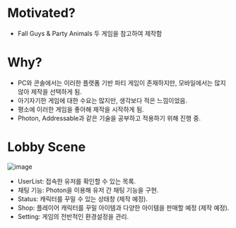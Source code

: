 <b><h1>Motivated?</h1></b>
- Fall Guys & Party Animals 두 게임을 참고하여 제작함

<b><h1>Why?</h1></b>
- PC와 콘솔에서는 이러한 플랫폼 기반 파티 게임이 존재하지만, 모바일에서는 많지 않아 제작을 선택하게 됨.  
- 아기자기한 게임에 대한 수요는 많지만, 생각보다 적은 느낌이었음.  
- 평소에 이러한 게임을 좋아해 제작을 시작하게 됨.  
- Photon, Addressable과 같은 기술을 공부하고 적용하기 위해 진행 중.  

<b><h1>Lobby Scene</h1></b>
![image](https://github.com/user-attachments/assets/6dcf5569-dd42-4197-a122-d4e72beed622)

- UserList: 접속한 유저를 확인할 수 있는 목록.
- 채팅 기능: Photon을 이용해 유저 간 채팅 기능을 구현.
- Status: 캐릭터를 꾸밀 수 있는 상태창 (제작 예정).
- Shop: 플레이어 캐릭터를 꾸밀 아이템과 다양한 아이템을 판매할 예정 (제작 예정).
- Setting: 게임의 전반적인 환경설정을 관리.
